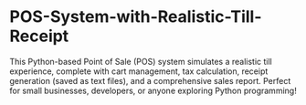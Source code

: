 # POS-System-with-Realistic-Till-Receipt
This Python-based Point of Sale (POS) system simulates a realistic till experience, complete with cart management, tax calculation, receipt generation (saved as text files), and a comprehensive sales report. Perfect for small businesses, developers, or anyone exploring Python programming!
